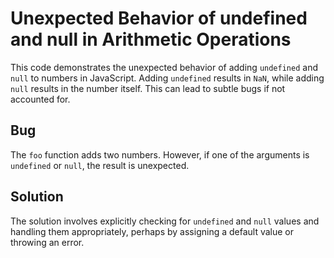 # Unexpected Behavior of undefined and null in Arithmetic Operations

This code demonstrates the unexpected behavior of adding `undefined` and `null` to numbers in JavaScript.  Adding `undefined` results in `NaN`, while adding `null` results in the number itself. This can lead to subtle bugs if not accounted for.

## Bug

The `foo` function adds two numbers. However, if one of the arguments is `undefined` or `null`, the result is unexpected.

## Solution

The solution involves explicitly checking for `undefined` and `null` values and handling them appropriately, perhaps by assigning a default value or throwing an error.